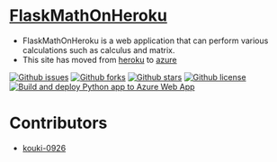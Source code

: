 # [FlaskMathOnHeroku](https://flaskmath.azurewebsites.net/)

- FlaskMathOnHeroku is a web application that can perform various calculations such as calculus and matrix.
- This site has moved from [heroku](https://salty-fjord-13347.herokuapp.com/math/index) to [azure](https://flaskmath.azurewebsites.net/)

[![Github issues](https://img.shields.io/github/issues/kouki-0926/FlaskMathOnHeroku)](https://github.com/kouki-0926/FlaskMathOnHeroku/issues)
[![Github forks](https://img.shields.io/github/forks/kouki-0926/FlaskMathOnHeroku)](https://github.com/kouki-0926/FlaskMathOnHeroku/network/members)
[![Github stars](https://img.shields.io/github/stars/kouki-0926/FlaskMathOnHeroku)](https://github.com/kouki-0926/FlaskMathOnHeroku/stargazers)
[![Github license](https://img.shields.io/github/license/kouki-0926/FlaskMathOnHeroku)](https://github.com/kouki-0926/FlaskMathOnHeroku/)
[![Build and deploy Python app to Azure Web App](https://github.com/kouki-0926/FlaskMathOnHeroku/actions/workflows/master_flaskmath.yml/badge.svg)](https://github.com/kouki-0926/FlaskMathOnHeroku/actions/workflows/master_flaskmath.yml)

# Contributors
- [kouki-0926](https://github.com/kouki-0926)
